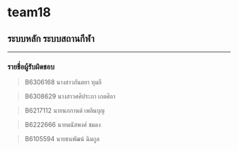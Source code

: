 # team18

## ระบบหลัก ระบบสถานกีฬา

<hr/>

### รายชื่อผู้รับผิดชอบ

>B6306168 นางสาวกันตยา ทุมลี

>B6308629 นางสาวศศิประภา เกตศิลา

>B6217112 นายนภกานต์ เพลินบุญ

>B6222666 นายมนัสพงศ์ ชมดง

>B6105594 นายธนพัฒน์ ฉิมกูล